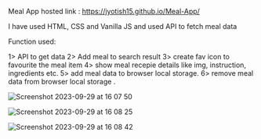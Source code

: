Meal App hosted link : https://jyotish15.github.io/Meal-App/

I have used HTML, CSS and Vanilla JS and used API to fetch meal data

Function used:

1> API to get data
2> Add meal to search result
3> create fav icon to favourite the meal item
4> show meal recepie details like img, instruction, ingredients etc.
5> add meal data to browser local storage.
6> remove meal data from browser local storage .

![Screenshot 2023-09-29 at 16 07 50](https://github.com/jyotish15/Meal-App/assets/133575055/9d710b3f-4b08-4ceb-8fbe-c01ed5484278)


![Screenshot 2023-09-29 at 16 08 25](https://github.com/jyotish15/Meal-App/assets/133575055/28a1b03e-96e2-484d-8f59-681e3cd0354d)

![Screenshot 2023-09-29 at 16 08 42](https://github.com/jyotish15/Meal-App/assets/133575055/90af36e4-39b4-4b4b-993a-f5afb360b156)




